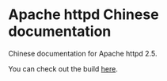 # Apache httpd Chinese documentation
Chinese documentation for Apache httpd 2.5.

You can check out the build [here](http://docs.codeingboy.me/httpd-docs-2.5.0.zh-cn/).
